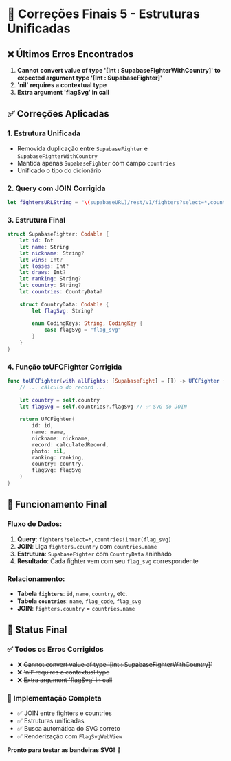 # 🔧 Correções Finais 5 - Estruturas Unificadas

## ❌ Últimos Erros Encontrados

1. **Cannot convert value of type '[Int : SupabaseFighterWithCountry]' to expected argument type '[Int : SupabaseFighter]'**
2. **'nil' requires a contextual type**
3. **Extra argument 'flagSvg' in call**

## ✅ Correções Aplicadas

### **1. Estrutura Unificada**
- Removida duplicação entre `SupabaseFighter` e `SupabaseFighterWithCountry`
- Mantida apenas `SupabaseFighter` com campo `countries`
- Unificado o tipo do dicionário

### **2. Query com JOIN Corrigida**
```swift
let fightersURLString = "\(supabaseURL)/rest/v1/fighters?select=*,countries!inner(flag_svg)&order=name.asc"
```

### **3. Estrutura Final**
```swift
struct SupabaseFighter: Codable {
    let id: Int
    let name: String
    let nickname: String?
    let wins: Int?
    let losses: Int?
    let draws: Int?
    let ranking: String?
    let country: String?
    let countries: CountryData?
    
    struct CountryData: Codable {
        let flagSvg: String?
        
        enum CodingKeys: String, CodingKey {
            case flagSvg = "flag_svg"
        }
    }
}
```

### **4. Função toUFCFighter Corrigida**
```swift
func toUFCFighter(with allFights: [SupabaseFight] = []) -> UFCFighter {
    // ... cálculo do record ...
    
    let country = self.country
    let flagSvg = self.countries?.flagSvg // ✅ SVG do JOIN
    
    return UFCFighter(
        id: id,
        name: name,
        nickname: nickname,
        record: calculatedRecord,
        photo: nil,
        ranking: ranking,
        country: country,
        flagSvg: flagSvg
    )
}
```

## 🎯 Funcionamento Final

### **Fluxo de Dados:**
1. **Query**: `fighters?select=*,countries!inner(flag_svg)`
2. **JOIN**: Liga `fighters.country` com `countries.name`
3. **Estrutura**: `SupabaseFighter` com `CountryData` aninhado
4. **Resultado**: Cada fighter vem com seu `flag_svg` correspondente

### **Relacionamento:**
- **Tabela `fighters`**: `id`, `name`, `country`, etc.
- **Tabela `countries`**: `name`, `flag_code`, `flag_svg`
- **JOIN**: `fighters.country` = `countries.name`

## 🚀 Status Final

### **✅ Todos os Erros Corrigidos**
- ❌ ~~Cannot convert value of type '[Int : SupabaseFighterWithCountry]'~~
- ❌ ~~'nil' requires a contextual type~~
- ❌ ~~Extra argument 'flagSvg' in call~~

### **🎉 Implementação Completa**
- ✅ JOIN entre fighters e countries
- ✅ Estruturas unificadas
- ✅ Busca automática do SVG correto
- ✅ Renderização com `FlagSvgWebView`

**Pronto para testar as bandeiras SVG!** 🎉 